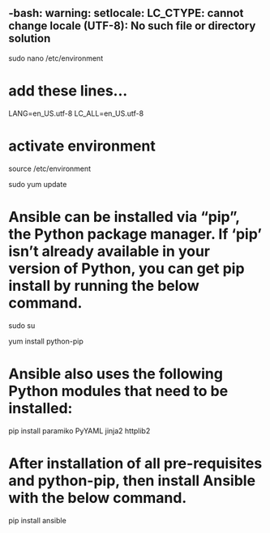 ## -bash: warning: setlocale: LC_CTYPE: cannot change locale (UTF-8): No such file or directory solution

sudo nano /etc/environment

# add these lines...

LANG=en_US.utf-8
LC_ALL=en_US.utf-8

# activate environment

source /etc/environment

sudo yum update

# Ansible can be installed via “pip”, the Python package manager. If ‘pip’ isn’t already available in your version of Python, you can get pip install by running the below command.

sudo su

yum install python-pip

# Ansible also uses the following Python modules that need to be installed:

pip install paramiko PyYAML jinja2 httplib2

# After installation of all pre-requisites and python-pip, then install Ansible with the below command.

pip install ansible




